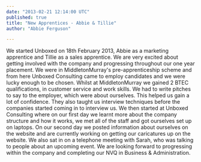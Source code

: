 ```yaml
---
date: "2013-02-21 12:14:00 UTC"
published: true
title: "New Apprentices - Abbie & Tillie"
author: "Abbie Ferguson"

---
```


We started Unboxed on 18th February 2013, Abbie as a marketing apprentice and Tillie as a sales apprentice. We are very excited about getting involved with the company and progressing throughout our one year placement. We were in MiddletonMurray's pre-apprenticeship scheme and from here Unboxed Consulting came to employ candidates and we were lucky enough to be chosen. Whilst at MiddletonMurray we gained 2 BTEC qualifications, in customer service and work skills. We had to write pitches to say to the employer, which were about ourselves. This helped us gain a lot of confidence. They also taught us interview techniques before the companies started coming in to interview us. We then started at Unboxed Consulting where on our first day we learnt more about the company structure and how it works, we met all of the staff and got ourselves set up on laptops. On our second day we posted information about ourselves on the website and are currently working on getting our caricatures up on the website. We also sat in on a telephone meeting with Sarah, who was talking to people about an upcoming event. We are looking forward to progressing within the company and completing our NVQ in Business & Administration.
